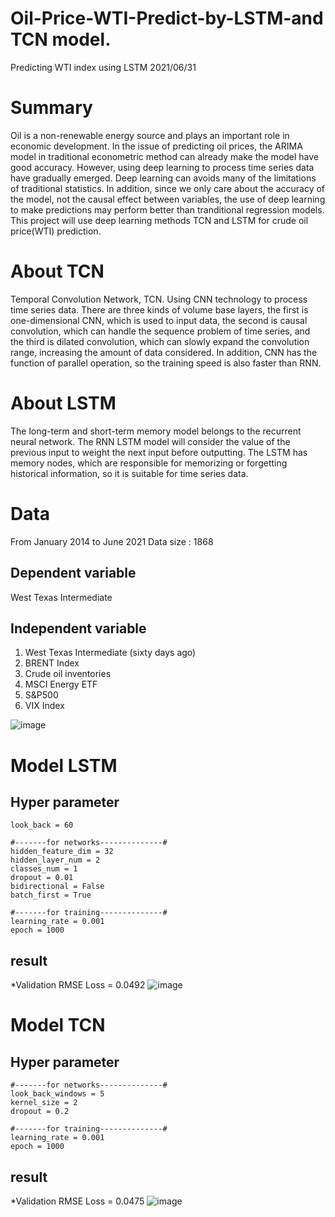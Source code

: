 # Oil-Price-WTI-Predict-by-LSTM-and TCN model.
Predicting WTI index using LSTM 2021/06/31

# Summary
  Oil is a non-renewable energy source and plays an important role in economic development. In the issue of predicting oil prices, the ARIMA model in traditional econometric method can already make the model have good accuracy. However, using deep learning to process time series data have gradually emerged. Deep learning can avoids many of the limitations of traditional statistics. In addition, since we only care about the accuracy of the model, not the causal effect between variables, the use of deep learning to make predictions may perform better than tranditional regression models. This project will use deep learning methods TCN and LSTM for crude oil price(WTI) prediction.
  
  
# About TCN
  Temporal Convolution Network, TCN. Using CNN technology to process time series data. There are three kinds of volume base layers, the first is one-dimensional CNN, which is used to input data, the second is causal convolution, which can handle the sequence problem of time series, and the third is dilated convolution, which can slowly expand the convolution range, increasing the amount of data considered. In addition, CNN has the function of parallel operation, so the training speed is also faster than RNN.

# About LSTM
  The long-term and short-term memory model belongs to the recurrent neural network. The RNN LSTM model will consider the value of the previous input to weight the next input before outputting. The LSTM has memory nodes, which are responsible for memorizing or forgetting historical information, so it is suitable for time series data.
  
# Data
  From January 2014 to June 2021
  Data size : 1868
  
## Dependent variable
  West Texas Intermediate

## Independent variable
  1. West Texas Intermediate (sixty days ago)
  2. BRENT Index
  3. Crude oil inventories
  4. MSCI Energy ETF
  5. S&P500
  6. VIX Index

![image](https://user-images.githubusercontent.com/71583821/153644611-fc34555e-73dc-468a-9f2a-e9e655fbdfea.png)


# Model LSTM

## Hyper parameter
  
    look_back = 60 
    
    #-------for networks--------------#
    hidden_feature_dim = 32 
    hidden_layer_num = 2
    classes_num = 1
    dropout = 0.01
    bidirectional = False
    batch_first = True
    
    #-------for training--------------#
    learning_rate = 0.001
    epoch = 1000

## result
  *Validation RMSE Loss = 0.0492
  ![image](https://user-images.githubusercontent.com/71583821/153667271-561d25f2-d4c6-424b-8bd3-e2ad16929ffc.png)



# Model TCN 

## Hyper parameter
    #-------for networks--------------#
    look_back_windows = 5 
    kernel_size = 2
    dropout = 0.2

    #-------for training--------------#
    learning_rate = 0.001
    epoch = 1000

## result
  *Validation RMSE Loss = 0.0475
  ![image](https://user-images.githubusercontent.com/71583821/153667640-9d33e3ee-03ae-40f6-a413-4e7a45c6cf36.png)
  
  
